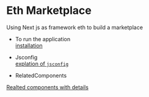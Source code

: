 # Eth Marketplace 
Using Next js as framework eth to build a marketplace
- To run the application <br>
[installation](https://github.com/b-khan7276/Notes-eth-marketplace-fyp-/blob/main/01_installation.md)

- Jsconfig <br>
[explation of `jsconfig`](https://github.com/b-khan7276/Notes-eth-marketplace-fyp-/blob/main/02_jsconfig.md)

- RelatedComponents <br>

[Realted components with details](https://github.com/b-khan7276/Notes-eth-marketplace-fyp-/blob/main/03_RelatedComponents.md)

